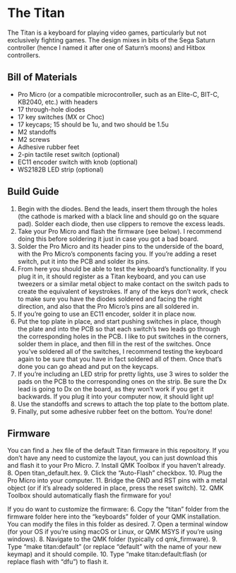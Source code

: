 # The Titan

The Titan is a keyboard for playing video games, particularly but not exclusively fighting games. The design mixes in bits of the Sega Saturn controller (hence I named it after one of Saturn’s moons) and Hitbox controllers.

## Bill of Materials
- Pro Micro (or a compatible microcontroller, such as an Elite-C, BIT-C, KB2040, etc.) with headers
- 17 through-hole diodes
- 17 key switches (MX or Choc)
- 17 keycaps; 15 should be 1u, and two should be 1.5u
- M2 standoffs
- M2 screws
- Adhesive rubber feet
- 2-pin tactile reset switch (optional)
- EC11 encoder switch with knob (optional)
- WS2182B LED strip (optional)

## Build Guide
1. Begin with the diodes. Bend the leads, insert them through the holes (the cathode is marked with a black line and should go on the square pad). Solder each diode, then use clippers to remove the excess leads.
2. Take your Pro Micro and flash the firmware (see below). I recommend doing this before soldering it just in case you got a bad board.
3. Solder the Pro Micro and its header pins to the underside of the board, with the Pro Micro’s components facing you. If you’re adding a reset switch, put it into the PCB and solder its pins.
4. From here you should be able to test the keyboard’s functionality. If you plug it in, it should register as a Titan keyboard, and you can use tweezers or a similar metal object to make contact on the switch pads to create the equivalent of keystrokes. If any of the keys don’t work, check to make sure you have the diodes soldered and facing the right direction, and also that the Pro Micro’s pins are all soldered in.
5. If you’re going to use an EC11 encoder, solder it in place now.
6. Put the top plate in place, and start pushing switches in place, though the plate and into the PCB so that each switch’s two leads go through the corresponding holes in the PCB. I like to put switches in the corners, solder them in place, and then fill in the rest of the switches. Once you’ve soldered all of the switches, I recommend testing the keyboard again to be sure that you have in fact soldered all of them. Once that’s done you can go ahead and put on the keycaps.
7. If you’re including an LED strip for pretty lights, use 3 wires to solder the pads on the PCB to the corresponding ones on the strip. Be sure the Dx lead is going to Dx on the board, as they won’t work if you get it backwards. If you plug it into your computer now, it should light up!
8. Use the standoffs and screws to attach the top plate to the bottom plate.
9. Finally, put some adhesive rubber feet on the bottom. You’re done!

## Firmware
You can find a .hex file of the default Titan firmware in this repository. If you don’t have any need to customize the layout, you can just download this and flash it to your Pro Micro.
7. Install QMK Toolbox if you haven’t already.
8. Open titan_default.hex.
9. Click the “Auto-Flash” checkbox.
10. Plug the Pro Micro into your computer.
11. Bridge the GND and RST pins with a metal object (or if it’s already soldered in place, press the reset switch).
12. QMK Toolbox should automatically flash the firmware for you!

If you do want to customize the firmware:
6. Copy the “titan” folder from the firmware folder here into the “keyboards” folder of your QMK installation. You can modify the files in this folder as desired.
7. Open a terminal window (for your OS if you’re using macOS or Linux, or QMK MSYS if you’re using windows).
8. Navigate to the QMK folder (typically cd qmk_firmware).
9. Type “make titan:default” (or replace “default” with the name of your new keymap) and it should compile.
10. Type “make titan:default:flash (or replace flash with “dfu”) to flash it.
